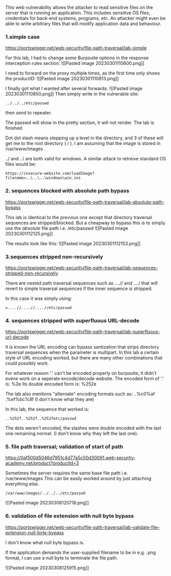 This web vulnerability allows the attacker to read sensitive files on the server that is running an application. This includes sensitive OS files, credentials for back-end systems, programs, etc. An attacker might even be able to write arbitrary files that will modify application data and behaviour. 

### 1.simple case
https://portswigger.net/web-security/file-path-traversal/lab-simple

For this lab, I had to change some Burpsuite options in the response interception rules section:
![[Pasted image 20230301110600.png]]

I need to forward on the proxy multiple times, as the first time only shows the productID:
![[Pasted image 20230301110813.png]]

I finally got what I wanted after several forwards:
![[Pasted image 20230301110850.png]]
Then simply write in the vulnerable site:
```
../../../etc/passwd
```
then send to repeater.

The passwd will show in the pretty section, it will not render. The lab is finished

Dot dot slash means stepping up a level in the directory, and 3 of these will get me to the root directory ( / ). I am assuming that the image is stored in /var/www/images .

../ and ..\ are both valid for windows. A similar attack to retreive standard OS files would be:
```
https://insecure-website.com/loadImage?filename=..\..\..\windows\win.ini
```

### 2. sequences blocked with absolute path bypass
https://portswigger.net/web-security/file-path-traversal/lab-absolute-path-bypass

This lab is identical to the previous one except that directory traversal sequences are stripped/blocked. But a cheapway to bypass this is to simply use the *absolute* file path i.e. /etc/passwd
![[Pasted image 20230301112125.png]]

The results look like this:
![[Pasted image 20230301112153.png]]

### 3.sequences stripped non-recursively
https://portswigger.net/web-security/file-path-traversal/lab-sequences-stripped-non-recursively

There are nested path traversal sequences such as ....// and ....\/ that will revert to simple traversal sequences if the inner sequence is stripped. 

In this case it was simply using:
```
=....//....//....//etc/passwd
```
### 4. sequences stripped with superfluous URL-decode
https://portswigger.net/web-security/file-path-traversal/lab-superfluous-url-decode

It is known the URL encoding can bypass santization that strips directory traversal sequences when the parameter is multipart. In this lab a certain style of URL encoding worked, but there are many other combinations that could possibly work. 

For whatever reason '.' can't be encoded properly on burpsuite, it didn't evene work on a seperate encode/decode website. The encoded form of '.' is: 
	%2e
Its double encoded form is:
	%252e

The lab also mentions "alternate" encoding formats such as:
	..%c0%af
	.%ef%bc%8f
(I don't know what they are)

In this lab, the sequence that worked is:
```
..%252f..%252f..%252fetc/passwd
```
The dots weren't encoded, the slashes were double encoded with the last one remaining normal. (I don't know why they left the last one). 

### 5. file path traversal; validation of start of path
https://0af500d5046d7951c4d77a5c00d30091.web-security-academy.net/product?productId=3

Sometimes the server requires the same base file path i.e. /var/www/images 
This can be easily worked around by just attaching everything else.
```
/var/www/images/../../../etc/passwd
```
![[Pasted image 20230308120716.png]]

### 6. validation of file extension with null byte bypass 
https://portswigger.net/web-security/file-path-traversal/lab-validate-file-extension-null-byte-bypass

I don't know what null byte bypass is. 

If the application demands the user-supplied filename to be in e.g. .png format, I can use a null byte to terminate the file path. 

![[Pasted image 20230308125915.png]]

